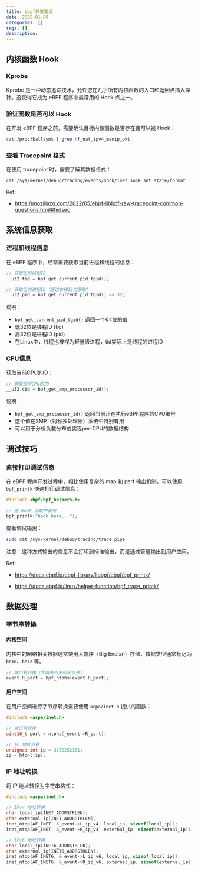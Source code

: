 ```yaml
---
title: ebpf开发笔记
date: 2025-01-09
categories: []
tags: []
description: 
---
```


## 内核函数 Hook

### Kprobe
Kprobe 是一种动态追踪技术，允许您在几乎所有内核函数的入口和返回点插入探针。这使得它成为 eBPF 程序中最常用的 Hook 点之一。

### 验证函数是否可以 Hook
在开发 eBPF 程序之前，需要确认目标内核函数是否存在且可以被 Hook：

```bash
cat /proc/kallsyms | grep nf_nat_ipv4_manip_pkt
```

### 查看 Tracepoint 格式
在使用 tracepoint 时，需要了解其数据格式：

```bash
cat /sys/kernel/debug/tracing/events/sock/inet_sock_set_state/format
```

Ref:

- https://mozillazg.com/2022/05/ebpf-libbpf-raw-tracepoint-common-questions.html#hidsec

## 系统信息获取

### 进程和线程信息
在 eBPF 程序中，经常需要获取当前进程和线程的信息：

```c
// 获取当前线程ID
__u32 tid = bpf_get_current_pid_tgid();

// 获取当前进程ID（通过右移32位获取）
__u32 pid = bpf_get_current_pid_tgid() >> 32;
```

说明：
- `bpf_get_current_pid_tgid()` 返回一个64位的值
- 低32位是线程ID (tid)
- 高32位是进程ID (pid)
- 在Linux中，线程也被视为轻量级进程，tid实际上是线程的进程ID

### CPU信息
获取当前CPU的ID：

```c
// 获取当前CPU的ID
__u32 cid = bpf_get_smp_processor_id();
```

说明：
- `bpf_get_smp_processor_id()` 返回当前正在执行eBPF程序的CPU编号
- 这个值在SMP（对称多处理器）系统中特别有用
- 可以用于分析负载分布或实现per-CPU的数据结构

## 调试技巧

### 直接打印调试信息
在 eBPF 程序开发过程中，相比使用复杂的 map 和 perf 输出机制，可以使用 `bpf_printk` 快速打印调试信息：

```c
#include <bpf/bpf_helpers.h>

// 在 Hook 函数中使用
bpf_printk("hook here...");
```

查看调试输出：
```bash
sudo cat /sys/kernel/debug/tracing/trace_pipe
```

注意：这种方式输出的信息不会打印到标准输出，而是通过管道输出到用户空间。

Ref:

- https://docs.ebpf.io/ebpf-library/libbpf/ebpf/bpf_printk/

- https://docs.ebpf.io/linux/helper-function/bpf_trace_printk/

## 数据处理

### 字节序转换

#### 内核空间
内核中的网络相关数据通常使用大端序（Big Endian）存储，数据类型通常标记为 `be16`、`be32` 等。

```c
// 端口号转换（大端序到主机字节序）
event.R_port = bpf_ntohs(event.R_port);
```

#### 用户空间
在用户空间进行字节序转换需要使用 `arpa/inet.h` 提供的函数：

```c
#include <arpa/inet.h>

// 端口号转换
uint16_t port = ntohs(_event->R_port);

// IP 地址转换
unsigned int ip = 3232252161;
ip = htonl(ip);
```

### IP 地址转换

将 IP 地址转换为字符串格式：

```c
#include <arpa/inet.h>

// IPv4 地址转换
char local_ip[INET_ADDRSTRLEN];
char external_ip[INET_ADDRSTRLEN];
inet_ntop(AF_INET, &_event->L_ip_v4, local_ip, sizeof(local_ip));
inet_ntop(AF_INET, &_event->R_ip_v4, external_ip, sizeof(external_ip));

// IPv6 地址转换
char local_ip[INET6_ADDRSTRLEN];
char external_ip[INET6_ADDRSTRLEN];
inet_ntop(AF_INET6, &_event->L_ip_v6, local_ip, sizeof(local_ip));
inet_ntop(AF_INET6, &_event->R_ip_v6, external_ip, sizeof(external_ip));
```
